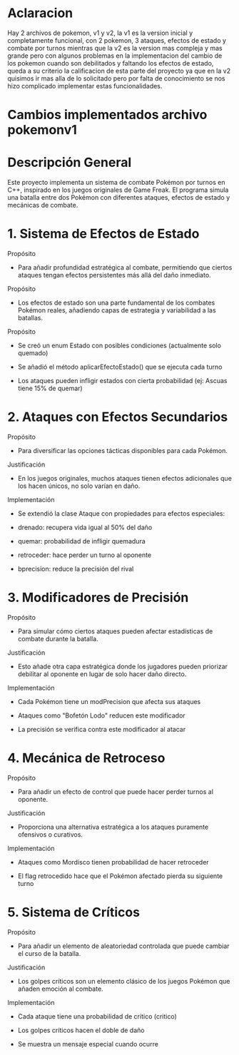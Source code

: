 # Aclaracion
Hay 2 archivos de pokemon, v1 y v2, la v1 es la version inicial y completamente funcional, con 2 pokemon, 3 ataques, efectos de estado y combate por turnos mientras que la v2 es la version mas compleja y mas grande pero con algunos problemas en la implementacion del cambio de los pokemon cuando son debilitados y faltando los efectos de estado, queda a su criterio la calificacion de esta parte del proyecto ya que en la v2 quisimos ir mas alla de lo solicitado pero por falta de conocimiento se nos hizo complicado implementar estas funcionalidades.

# Cambios implementados archivo pokemonv1

# Descripción General

Este proyecto implementa un sistema de combate Pokémon por turnos en C++, inspirado en los juegos originales de Game Freak. El programa simula una batalla entre dos Pokémon con diferentes ataques, efectos de estado y mecánicas de combate.

# 1. Sistema de Efectos de Estado

Propósito

- Para añadir profundidad estratégica al combate, permitiendo que ciertos ataques tengan efectos persistentes más allá del daño inmediato.

Propósito

- Los efectos de estado son una parte fundamental de los combates Pokémon reales, añadiendo capas de estrategia y variabilidad a las batallas.

Propósito

- Se creó un enum Estado con posibles condiciones (actualmente solo quemado)

- Se añadió el método aplicarEfectoEstado() que se ejecuta cada turno

- Los ataques pueden infligir estados con cierta probabilidad (ej: Ascuas tiene 15% de quemar)

# 2. Ataques con Efectos Secundarios

Propósito

- Para diversificar las opciones tácticas disponibles para cada Pokémon.

Justificación

- En los juegos originales, muchos ataques tienen efectos adicionales que los hacen únicos, no solo varían en daño.

Implementación

- Se extendió la clase Ataque con propiedades para efectos especiales:

- drenado: recupera vida igual al 50% del daño

- quemar: probabilidad de infligir quemadura

- retroceder: hace perder un turno al oponente

- bprecision: reduce la precisión del rival

# 3. Modificadores de Precisión

Propósito

- Para simular cómo ciertos ataques pueden afectar estadísticas de combate durante la batalla.

Justificación

- Esto añade otra capa estratégica donde los jugadores pueden priorizar debilitar al oponente en lugar de solo hacer daño directo.

Implementación

- Cada Pokémon tiene un modPrecision que afecta sus ataques

- Ataques como "Bofetón Lodo" reducen este modificador

- La precisión se verifica contra este modificador al atacar

# 4. Mecánica de Retroceso

Propósito

- Para añadir un efecto de control que puede hacer perder turnos al oponente.

Justificación

- Proporciona una alternativa estratégica a los ataques puramente ofensivos o curativos.

Implementación

- Ataques como Mordisco tienen probabilidad de hacer retroceder

- El flag retrocedido hace que el Pokémon afectado pierda su siguiente turno

# 5. Sistema de Críticos

Propósito

- Para añadir un elemento de aleatoriedad controlada que puede cambiar el curso de la batalla.

Justificación

- Los golpes críticos son un elemento clásico de los juegos Pokémon que añaden emoción al combate.


Implementación

- Cada ataque tiene una probabilidad de crítico (critico)

- Los golpes críticos hacen el doble de daño

- Se muestra un mensaje especial cuando ocurre
